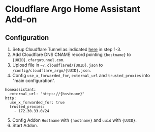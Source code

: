 # Cloudflare Argo Home Assistant Add-on

## Configuration

1. Setup Cloudflare Tunnel as indicated [here](https://developers.cloudflare.com/cloudflare-one/connections/connect-apps/install-and-setup/tunnel-guide/#local-setup-cli-setup) in step 1-3.
2. Add Cloudflare DNS CNAME record pointing `{hostname}` to `{UUID}.cfargotunnel.com`.
3. Upload file in `~/.cloudflared/{UUID}.json` to `/config/cloudflare_argo/{UUID}.json`.
4. Config `use_x_forwarded_for`, `external_url` and `trusted_proxies` into "main configuration".
```
homeassistant:
  external_url: "https://{hostname}"
http:
  use_x_forwarded_for: true
  trusted_proxies: 
    - 172.30.33.0/24
```
5. Config Addon `Hostname` with `{hostname}` and `uuid` with `{UUID}`.
6. Start Addon.

